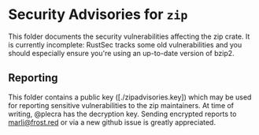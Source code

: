 # Security Advisories for `zip`

This folder documents the security vulnerabilities affecting the zip crate. It is currently incomplete: RustSec tracks some old vulnerabilities and you should especially ensure you're using an up-to-date version of bzip2.

## Reporting

This folder contains a public key ([./zipadvisories.key]) which may be used for reporting sensitive vulnerabilities to the zip maintainers. At time of writing, @plecra has the decryption key. Sending encrypted reports to marli@frost.red or via a new github issue is greatly appreciated.
